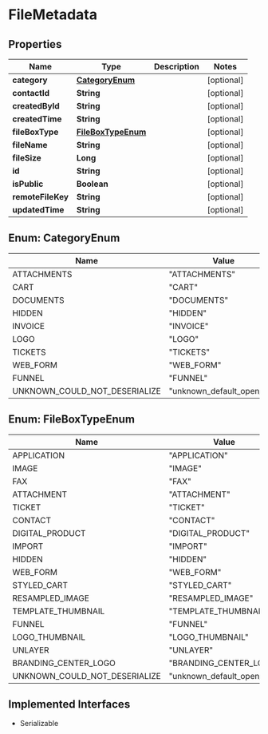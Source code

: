 

# FileMetadata


## Properties

| Name | Type | Description | Notes |
|------------ | ------------- | ------------- | -------------|
|**category** | [**CategoryEnum**](#CategoryEnum) |  |  [optional] |
|**contactId** | **String** |  |  [optional] |
|**createdById** | **String** |  |  [optional] |
|**createdTime** | **String** |  |  [optional] |
|**fileBoxType** | [**FileBoxTypeEnum**](#FileBoxTypeEnum) |  |  [optional] |
|**fileName** | **String** |  |  [optional] |
|**fileSize** | **Long** |  |  [optional] |
|**id** | **String** |  |  [optional] |
|**isPublic** | **Boolean** |  |  [optional] |
|**remoteFileKey** | **String** |  |  [optional] |
|**updatedTime** | **String** |  |  [optional] |



## Enum: CategoryEnum

| Name | Value |
|---- | -----|
| ATTACHMENTS | &quot;ATTACHMENTS&quot; |
| CART | &quot;CART&quot; |
| DOCUMENTS | &quot;DOCUMENTS&quot; |
| HIDDEN | &quot;HIDDEN&quot; |
| INVOICE | &quot;INVOICE&quot; |
| LOGO | &quot;LOGO&quot; |
| TICKETS | &quot;TICKETS&quot; |
| WEB_FORM | &quot;WEB_FORM&quot; |
| FUNNEL | &quot;FUNNEL&quot; |
| UNKNOWN_COULD_NOT_DESERIALIZE | &quot;unknown_default_open_api&quot; |



## Enum: FileBoxTypeEnum

| Name | Value |
|---- | -----|
| APPLICATION | &quot;APPLICATION&quot; |
| IMAGE | &quot;IMAGE&quot; |
| FAX | &quot;FAX&quot; |
| ATTACHMENT | &quot;ATTACHMENT&quot; |
| TICKET | &quot;TICKET&quot; |
| CONTACT | &quot;CONTACT&quot; |
| DIGITAL_PRODUCT | &quot;DIGITAL_PRODUCT&quot; |
| IMPORT | &quot;IMPORT&quot; |
| HIDDEN | &quot;HIDDEN&quot; |
| WEB_FORM | &quot;WEB_FORM&quot; |
| STYLED_CART | &quot;STYLED_CART&quot; |
| RESAMPLED_IMAGE | &quot;RESAMPLED_IMAGE&quot; |
| TEMPLATE_THUMBNAIL | &quot;TEMPLATE_THUMBNAIL&quot; |
| FUNNEL | &quot;FUNNEL&quot; |
| LOGO_THUMBNAIL | &quot;LOGO_THUMBNAIL&quot; |
| UNLAYER | &quot;UNLAYER&quot; |
| BRANDING_CENTER_LOGO | &quot;BRANDING_CENTER_LOGO&quot; |
| UNKNOWN_COULD_NOT_DESERIALIZE | &quot;unknown_default_open_api&quot; |


## Implemented Interfaces

* Serializable

